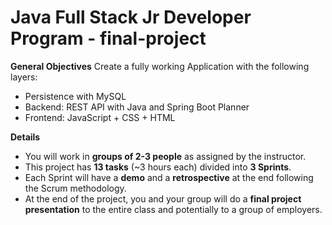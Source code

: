 # Java Full Stack Jr Developer Program - final-project


**General Objectives**
Create a fully working Application with the following layers:
* Persistence with MySQL
* Backend: REST API with Java and Spring Boot Planner
* Frontend: JavaScript + CSS + HTML

**Details**

* You will work in **groups of 2-3 people** as assigned by the instructor. 
* This project has **13 tasks** (~3 hours each) divided into **3 Sprints**.
* Each Sprint will have a **demo** and a **retrospective** at the end following the Scrum methodology.
* At the end of the project, you and your group will do a **final project presentation** to the entire class and potentially to a group of employers.


